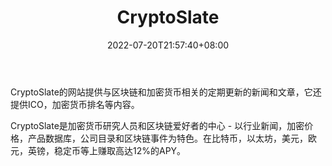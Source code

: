 ﻿---
weight: 
title: "CryptoSlate"
description: "CryptoSlate的网站提供与区块链和加密货币相关的定期更新的新闻和文章，它还提供ICO，加密货币排名等内容"
date: 2022-07-20T21:57:40+08:00
lastmod: 2022-07-20T16:45:40+08:00
draft: false
authors: ["june"]
featuredImage: "cryptoslate.png"
link: "https://cryptoslate.com/"
tags: ["元宇宙资讯","CryptoSlate"]
categories: ["navigation"]
navigation: ["元宇宙资讯"]
lightgallery: true
toc: true
pinned: false
recommend: false
recommend1: false
---
CryptoSlate的网站提供与区块链和加密货币相关的定期更新的新闻和文章，它还提供ICO，加密货币排名等内容。

CryptoSlate是加密货币研究人员和区块链爱好者的中心 - 以行业新闻，加密价格，产品数据库，公司目录和区块链事件为特色。在比特币，以太坊，美元，欧元，英镑，稳定币等上赚取高达12%的APY。